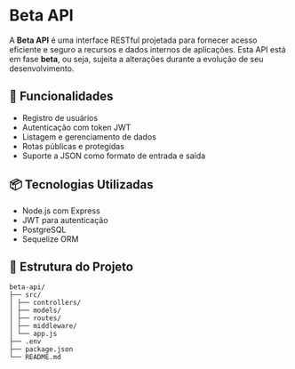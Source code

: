 # Beta API

A **Beta API** é uma interface RESTful projetada para fornecer acesso eficiente e seguro a recursos e dados internos de aplicações. Esta API está em fase **beta**, ou seja, sujeita a alterações durante a evolução de seu desenvolvimento.

## 🚀 Funcionalidades

- Registro de usuários
- Autenticação com token JWT
- Listagem e gerenciamento de dados
- Rotas públicas e protegidas
- Suporte a JSON como formato de entrada e saída

## 📦 Tecnologias Utilizadas

- Node.js com Express
- JWT para autenticação
- PostgreSQL
- Sequelize ORM

## 📂 Estrutura do Projeto
```
beta-api/
├── src/
│ ├── controllers/
│ ├── models/
│ ├── routes/
│ ├── middleware/
│ └── app.js
├── .env
├── package.json
└── README.md
```
